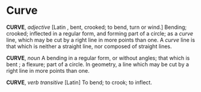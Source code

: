 # Curve

**CURVE**, _adjective_ \[Latin , bent, crooked; to bend, turn or wind.\] Bending; crooked; inflected in a regular form, and forming part of a circle; as a _curve_ line, which may be cut by a right line in more points than one. A _curve_ line is that which is neither a straight line, nor composed of straight lines.

**CURVE**, _noun_ A bending in a regular form, or without angles; that which is bent ; a flexure; part of a circle. In geometry, a line which may be cut by a right line in more points than one.

**CURVE**, _verb transitive_ \[Latin\] To bend; to crook; to inflect.